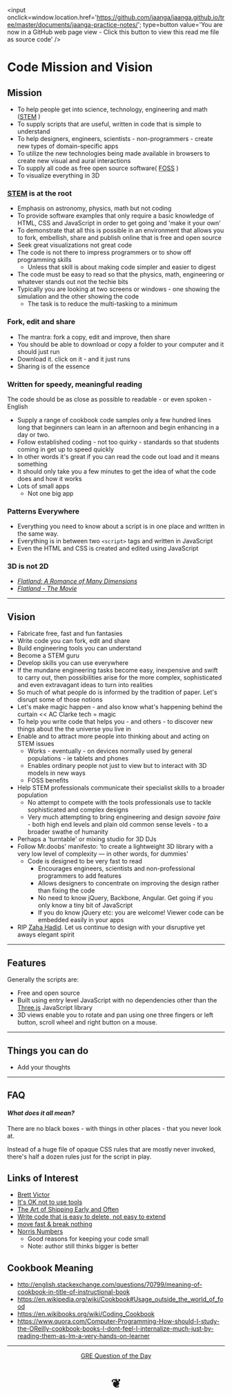 <span style=display:none; >[You are now in a GitHub source code view - click this link to view this read me file as a web page]
( http://jaanga.github.io/documents/jaanga-practice-notes/ "View file as a web page." ) </span>
<input onclick=window.location.href='https://github.com/jaanga/jaanga.github.io/tree/master/documents/jaanga-practice-notes/'; type=button  value='You are now in a GitHub web page view - Click this button to view this read me file as source code' />


Code Mission and Vision
===


## Mission

<!--

The general format is an adaptation of the ideas developed in Alexander's _et al_ 
[A Pattern Language]( https://books.google.com/books?id=hwAHmktpk5IC&pg=PR10#v=onepage&q&f=false ) - as summarized on page 10.

Each pattern describes a problem which occurs over and over again in our environment, 
and then describes the core of the solution to that problem, 
in such a way that you can use this solution a million times over, without ever doing it the same way twice.

Patterns are descriptions of common problems and proposal for the solutions that 
can be used repeatedly every time the problem is encountered and producing an different outcome.

-->

* To help people get into science, technology, engineering and math ([STEM]( https://en.wikipedia.org/wiki/Science,_Technology,_Engineering,_and_Mathematics ) )
* To supply scripts that are useful, written in code that is simple to understand
* To help designers, engineers, scientists - non-programmers - create new types of domain-specific apps
* To utilize the new technologies being made available in browsers to create new visual and aural interactions
* To supply all code as free open source software( [FOSS]( https://en.wikipedia.org/wiki/Free_and_open-source_software ) )
* To visualize everything in 3D


### [STEM]( https://en.wikipedia.org/wiki/Science,_technology,_engineering,_and_mathematics ) is at the root

* Emphasis on astronomy, physics, math but not coding
* To provide software examples that only require a basic knowledge of HTML, CSS and JavaScript in order to get going and 'make it your own'
* To demonstrate that all this is possible in an environment that allows you to fork, embellish, share and publish online that is free and open source
* Seek great visualizations not great code
* The code is not there to impress programmers or to show off programming skills
	* Unless that skill is about making code simpler and easier to digest
* The code must be easy to read so that the physics, math, engineering or whatever stands out not the techie bits
* Typically you are looking at two screens or windows - one showing the simulation and the other showing the code
	* The task is to reduce the multi-tasking to a minimum


### Fork, edit and share

* The mantra: fork a copy, edit and improve, then share
* You should be able to download or copy a folder to your computer and it should just run
* Download it. click on it - and it just runs
* Sharing is of the essence


### Written for speedy, meaningful reading

The code should be as close as possible to readable - or even spoken - English

* Supply a range of cookbook code samples only a few hundred lines long that beginners can learn in an afternoon and begin enhancing in a day or two.
* Follow established coding - not too quirky - standards so that students coming in get up to speed quickly
* In other words it's great if you can read the code out load and it means something
* It should only take you a few minutes to get the idea of what the code does and how it works
* Lots of small apps
	* Not one big app


### Patterns Everywhere

* Everything you need to know about a script is in one place and written in the same way.
* Everything is in between two `<script>` tags and written in JavaScript
* Even the HTML and CSS is created and edited using JavaScript

### 3D is not 2D

* [_Flatland: A Romance of Many Dimensions_]( https://en.wikipedia.org/wiki/Flatland )
* [_Flatland - The Movie_]( http://www.flatlandthemovie.com/ )

***
## Vision

<!--  a descriptive picture of a desired future state -->

* Fabricate free, fast and fun fantasies
* Write code you can fork, edit and share
* Build engineering tools you can understand
* Become a STEM guru 
* Develop skills you can use everywhere
* If the mundane engineering tasks become easy, inexpensive and swift to carry out, 
then possibilities arise for the more complex, sophisticated and even extravagant ideas to turn into realities
* So much of what people do is informed by the tradition of paper. Let's disrupt some of those notions
* Let's make magic happen - and also know what's happening behind the curtain << AC Clarke tech = magic
* To help you write code that helps you - and others - to discover new things about the the universe you live in
* Enable and to attract more people into thinking about and acting on STEM issues
	* Works - eventually - on devices normally used by general populations - ie tablets and phones
	* Enables ordinary people not just to view but to interact with 3D models in new ways
	* FOSS benefits
* Help STEM professionals communicate their specialist skills to a broader population 
	* No attempt to compete with the tools professionals use to tackle sophisticated and complex designs
	* Very much attempting to bring engineering and design _savoire faire_ - both high end levels and plain old common sense levels - to a broader swathe of humanity 
* Perhaps a 'turntable' or mixing studio for 3D DJs
* Follow Mr.doobs' manifesto: 'to create a lightweight 3D library with a very low level of complexity — in other words, for dummies'
	* Code is designed to be very fast to read
		* Encourages engineers, scientists and non-professional programmers to add features
		* Allows designers to concentrate on improving the design rather than fixing the code
		* No need to know jQuery, Backbone, Angular. Get going if you only know a tiny bit of JavaScript
		* If you do know jQuery etc: you are welcome! Viewer code can be embedded easily in your apps
* RIP [Zaha Hadid]( https://en.wikipedia.org/wiki/Zaha_Hadid ). Let us continue to design with your disruptive yet aways elegant spirit



***
## Features

Generally the scripts are:

* Free and open source
* Built using entry level JavaScript with no dependencies other than the [Three.js]( https://threejs.org) JavaScript library
* 3D views enable you to rotate and pan using one three fingers or left button, scroll wheel and right button on a mouse. 

***
## Things you can do

* Add your thoughts

***
## FAQ

#### _What does it all mean?_

There are no black boxes - with things in other places - that you never look at.

Instead of a huge file of opaque CSS rules that are mostly never invoked, there's half a dozen rules just for the script in play.


## Links of Interest

* [Brett Victor]( http://worrydream.com/ )
* [It's OK not to use tools ]( https://signalvnoise.com/posts/3752-its-ok-not-to-use-tools )
* [The Art of Shipping Early and Often]( http://themacro.com/articles/2016/02/tips-ship-early-and-often/ )
* [Write code that is easy to delete, not easy to extend]( http://programmingisterrible.com/post/139222674273/write-code-that-is-easy-to-delete-not-easy-to )
* [move fast & break nothing]( https://zachholman.com/talk/move-fast-break-nothing/ )
* [Norris Numbers]( http://www.teamten.com/lawrence/writings/norris-numbers.html )
	* Good reasons for keeping your code small
	* Note: author still thinks bigger is better



## Cookbook Meaning

* http://english.stackexchange.com/questions/70799/meaning-of-cookbook-in-title-of-instructional-book
* https://en.wikipedia.org/wiki/Cookbook#Usage_outside_the_world_of_food 
* https://en.wikibooks.org/wiki/Coding_Cookbook
* https://www.quora.com/Computer-Programming-How-should-I-study-the-OReilly-cookbook-books-I-dont-feel-I-internalize-much-just-by-reading-them-as-Im-a-very-hands-on-learner




***

<center title='This is called a dingbat. It indicates the end of things. Bye for now...' >

[GRE Question of the Day]( http://www.grequestionaday.com/ )

# <a href=javascript:window.scrollTo(0,0); style=text-decoration:none; > ❦ </a>

</center>

